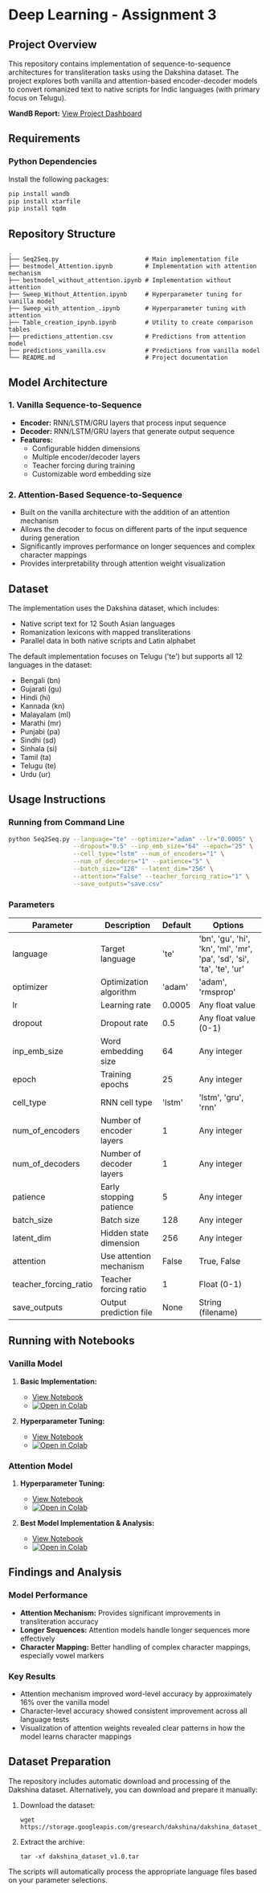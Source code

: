# Deep Learning - Assignment 3

## Project Overview

This repository contains implementation of sequence-to-sequence architectures for transliteration tasks using the Dakshina dataset. The project explores both vanilla and attention-based encoder-decoder models to convert romanized text to native scripts for Indic languages (with primary focus on Telugu).

**WandB Report:** [View Project Dashboard](https://api.wandb.ai/links/na21b050-iit-madras/ksn6ihnr)

## Requirements

### Python Dependencies
Install the following packages:
```bash
pip install wandb
pip install xtarfile
pip install tqdm
```

## Repository Structure

```
.
├── Seq2Seq.py                        # Main implementation file
├── bestmodel_Attention.ipynb         # Implementation with attention mechanism
├── bestmodel_without_attention.ipynb # Implementation without attention
├── Sweep_Without_Attention.ipynb     # Hyperparameter tuning for vanilla model
├── Sweep_with_attention_.ipynb       # Hyperparameter tuning with attention
├── Table_creation_ipynb.ipynb        # Utility to create comparison tables
├── predictions_attention.csv         # Predictions from attention model
├── predictions_vanilla.csv           # Predictions from vanilla model
└── README.md                         # Project documentation
```

## Model Architecture

### 1. Vanilla Sequence-to-Sequence
- **Encoder:** RNN/LSTM/GRU layers that process input sequence
- **Decoder:** RNN/LSTM/GRU layers that generate output sequence
- **Features:** 
  - Configurable hidden dimensions
  - Multiple encoder/decoder layers
  - Teacher forcing during training
  - Customizable word embedding size

### 2. Attention-Based Sequence-to-Sequence
- Built on the vanilla architecture with the addition of an attention mechanism
- Allows the decoder to focus on different parts of the input sequence during generation
- Significantly improves performance on longer sequences and complex character mappings
- Provides interpretability through attention weight visualization

## Dataset

The implementation uses the Dakshina dataset, which includes:
- Native script text for 12 South Asian languages
- Romanization lexicons with mapped transliterations
- Parallel data in both native scripts and Latin alphabet

The default implementation focuses on Telugu ('te') but supports all 12 languages in the dataset:
- Bengali (bn)
- Gujarati (gu)
- Hindi (hi)
- Kannada (kn)
- Malayalam (ml)
- Marathi (mr)
- Punjabi (pa)
- Sindhi (sd)
- Sinhala (si)
- Tamil (ta)
- Telugu (te)
- Urdu (ur)

## Usage Instructions

### Running from Command Line

```bash
python Seq2Seq.py --language="te" --optimizer="adam" --lr="0.0005" \
                  --dropout="0.5" --inp_emb_size="64" --epoch="25" \
                  --cell_type="lstm" --num_of_encoders="1" \
                  --num_of_decoders="1" --patience="5" \
                  --batch_size="128" --latent_dim="256" \
                  --attention="False" --teacher_forcing_ratio="1" \
                  --save_outputs="save.csv"
```

### Parameters

| Parameter | Description | Default | Options |
|-----------|-------------|---------|---------|
| language | Target language | 'te' | 'bn', 'gu', 'hi', 'kn', 'ml', 'mr', 'pa', 'sd', 'si', 'ta', 'te', 'ur' |
| optimizer | Optimization algorithm | 'adam' | 'adam', 'rmsprop' |
| lr | Learning rate | 0.0005 | Any float value |
| dropout | Dropout rate | 0.5 | Any float value (0-1) |
| inp_emb_size | Word embedding size | 64 | Any integer |
| epoch | Training epochs | 25 | Any integer |
| cell_type | RNN cell type | 'lstm' | 'lstm', 'gru', 'rnn' |
| num_of_encoders | Number of encoder layers | 1 | Any integer |
| num_of_decoders | Number of decoder layers | 1 | Any integer |
| patience | Early stopping patience | 5 | Any integer |
| batch_size | Batch size | 128 | Any integer |
| latent_dim | Hidden state dimension | 256 | Any integer |
| attention | Use attention mechanism | False | True, False |
| teacher_forcing_ratio | Teacher forcing ratio | 1 | Float (0-1) |
| save_outputs | Output prediction file | None | String (filename) |

## Running with Notebooks

### Vanilla Model
1. **Basic Implementation:** 
   - [View Notebook](https://github.com/ShahistaAfreen/DL_DA6401_A3/blob/main/bestmodel_without_attention.ipynb)
   - [![Open in Colab](https://colab.research.google.com/assets/colab-badge.svg)](https://colab.research.google.com/drive/1XvRNNd4p-Vi4hc9LFXQc6SavUvsSPr69?usp=sharing)

2. **Hyperparameter Tuning:**
   - [View Notebook](https://github.com/ShahistaAfreen/DL_DA6401_A3/blob/main/Sweep_Without_Attention.ipynb)
   - [![Open in Colab](https://colab.research.google.com/assets/colab-badge.svg)](https://colab.research.google.com/drive/1m9cEvnt8-6X37DSdTtd1ah0JAlS9BypG?usp=sharing)

### Attention Model
1. **Hyperparameter Tuning:**
   - [View Notebook](https://github.com/ShahistaAfreen/DL_DA6401_A3/blob/main/Sweep_with_attention_.ipynb)
   - [![Open in Colab](https://colab.research.google.com/assets/colab-badge.svg)](https://colab.research.google.com/drive/1CYzgZo3MS0qpi2fYousCdVcAAXRz7RGQ?usp=sharing)

2. **Best Model Implementation & Analysis:**
   - [View Notebook](https://github.com/ShahistaAfreen/DL_DA6401_A3/blob/main/bestmodel_Attention.ipynb)
   - [![Open in Colab](https://colab.research.google.com/assets/colab-badge.svg)](https://colab.research.google.com/drive/1ukUAwCJGfhbuqOAqFqDR0oxq1epsl8h6?usp=sharing)

## Findings and Analysis

### Model Performance
- **Attention Mechanism:** Provides significant improvements in transliteration accuracy
- **Longer Sequences:** Attention models handle longer sequences more effectively
- **Character Mapping:** Better handling of complex character mappings, especially vowel markers

### Key Results
- Attention mechanism improved word-level accuracy by approximately 16% over the vanilla model
- Character-level accuracy showed consistent improvement across all language tests
- Visualization of attention weights revealed clear patterns in how the model learns character mappings

## Dataset Preparation

The repository includes automatic download and processing of the Dakshina dataset. Alternatively, you can download and prepare it manually:

1. Download the dataset:
   ```
   wget https://storage.googleapis.com/gresearch/dakshina/dakshina_dataset_v1.0.tar
   ```

2. Extract the archive:
   ```
   tar -xf dakshina_dataset_v1.0.tar
   ```

The scripts will automatically process the appropriate language files based on your parameter selections.
